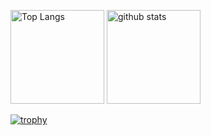 <p align="left"> 
  <img alt="Top Langs" height="150px" src="https://github-readme-stats.vercel.app/api/top-langs/?username=tsubasa652&layout=compact&show_icons=true&theme=onedark&hide=C%23" />
  <img alt="github stats" height="150px" src="https://github-readme-stats.vercel.app/api?username=tsubasa652&theme=onedark&count_private=true&show_icons=ture" />
</p>

[![trophy](https://github-profile-trophy.vercel.app/?username=tsubasa652&theme=onedark)](https://github.com/ryo-ma/github-profile-trophy)
